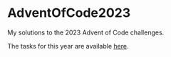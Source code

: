 # AdventOfCode2023
My solutions to the 2023 Advent of Code challenges.

The tasks for this year are available [here](https://adventofcode.com/2023). 
